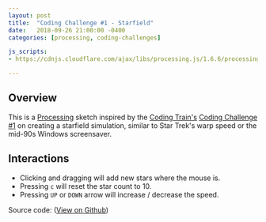 ```yaml
---
layout: post
title:  "Coding Challenge #1 - Starfield"
date:   2018-09-26 21:00:00 -0400
categories: [processing, coding-challenges]

js_scripts:
- https://cdnjs.cloudflare.com/ajax/libs/processing.js/1.6.6/processing.js

---
```


<canvas data-processing-sources="/sketchbook/processing/coding-challenges/starfield/starfield.pde"></canvas>

## Overview

This is a [Processing][processing-home] sketch inspired by the [Coding Train's][coding-train] [Coding Challenge #1][ct-challenge-1] on creating a starfield simulation, similar to Star Trek's warp speed or the mid-90s Windows screensaver. 

## Interactions

* Clicking and dragging will add new stars where the mouse is.
* Pressing `c` will reset the star count to 10.
* Pressing `UP` or `DOWN` arrow will increase / decrease the speed.

Source code: ([View on Github][source-code])

[source-code]: https://github.com/brianhonohan/sketchbook/blob/b05f5d6a5dfe0e4a0d030ea37c20868c7aa9c86a/processing/coding-challenges/starfield/starfield.pde
[processing-home]: https://processing.org
[sportsknowhow-hockey]: http://www.sportsknowhow.com/hockey/dimensions/hockey-rink-dimensions.html
[coding-train]: https://thecodingtrain.com/
[ct-challenge-1]: https://www.youtube.com/watch?v=17WoOqgXsRM&list=PLRqwX-V7Uu6ZiZxtDDRCi6uhfTH4FilpH